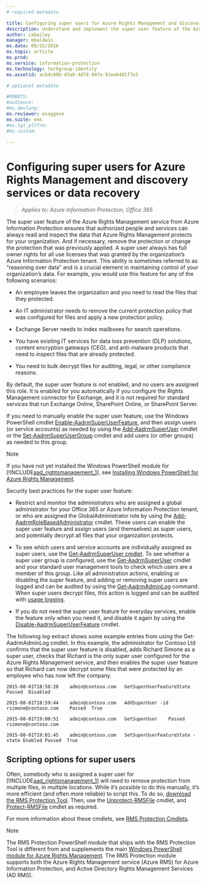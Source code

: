 ```yaml
---
# required metadata

title: Configuring super users for Azure Rights Management and discovery services or data recovery | Azure Information Protection
description: Understand and implement the super user feature of the Azure Rights Management service from Azure Information Protection, so that authorized people and services can always read and inspect the data that Azure Rights Management protects for your organization. This ability is sometimes referred to as 'reasoning over data' and is a crucial element in maintaining control of your organization's data.
author: cabailey
manager: mbaldwin
ms.date: 09/25/2016
ms.topic: article
ms.prod:
ms.service: information-protection
ms.technology: techgroup-identity
ms.assetid: acb4c00b-d3a9-4d74-94fe-91eeb481f7e3

# optional metadata

#ROBOTS:
#audience:
#ms.devlang:
ms.reviewer: esaggese
ms.suite: ems
#ms.tgt_pltfrm:
#ms.custom:

---
```


# Configuring super users for Azure Rights Management and discovery services or data recovery

>*Applies to: Azure Information Protection, Office 365*

The super user feature of the Azure Rights Management service from Azure Information Protection ensures that authorized people and services can always read and inspect the data that Azure Rights Management protects for your organization. And if necessary, remove the protection or change the protection that was previously applied. A super user always has full owner rights for all use licenses that was granted by the organization’s Azure Information Protection tenant. This ability is sometimes referred to as “reasoning over data” and is a crucial element in maintaining control of your organization’s data. For example, you would use this feature for any of the following scenarios:

-   An employee leaves the organization and you need to read the files that they protected.

-   An IT administrator needs to remove the current protection policy that was configured for files and apply a new protection policy.

-   Exchange Server needs to index mailboxes for search operations.

-   You have existing IT services for data loss prevention (DLP) solutions, content encryption gateways (CEG), and anti-malware products that need to inspect files that are already protected.

-   You need to bulk decrypt files for auditing, legal, or other compliance reasons.

By default, the super user feature is not enabled, and no users are assigned this role. It is enabled for you automatically if you configure the Rights Management connector for Exchange, and it is not required for standard services that run Exchange Online, SharePoint Online, or SharePoint Server.

If you need to manually enable the super user feature, use the Windows PowerShell cmdlet [Enable-AadrmSuperUserFeature](https://msdn.microsoft.com/library/azure/dn629400.aspx), and then assign users (or service accounts) as needed by using the [Add-AadrmSuperUser](https://msdn.microsoft.com/library/azure/dn629411.aspx) cmdlet or the [Set-AadrmSuperUserGroup](https://msdn.microsoft.com/library/azure/mt653943.aspx) cmdlet and add users (or other groups) as needed to this group. 

> [!NOTE]
> If you have not yet installed the Windows PowerShell module for [!INCLUDE[aad_rightsmanagement_1](../includes/aad_rightsmanagement_1_md.md)], see [Installing Windows PowerShell for Azure Rights Management](install-powershell.md).

Security best practices for the super user feature:

-   Restrict and monitor the administrators who are assigned a global administrator for your Office 365 or Azure Information Protection tenant, or who are assigned the GlobalAdministrator role by using the [Add-AadrmRoleBasedAdministrator](https://msdn.microsoft.com/library/azure/dn629417.aspx) cmdlet. These users can enable the super user feature and assign users (and themselves) as super users, and potentially decrypt all files that your organization protects.

-   To see which users and service accounts are individually assigned as super users, use the [Get-AadrmSuperUser cmdlet](https://msdn.microsoft.com/library/azure/dn629408.aspx). To see whether a super user group is configured, use the [Get-AadrmSuperUser](https://msdn.microsoft.com/library/azure/mt653942.aspx) cmdlet and your standard user management tools to check which users are a member of this group. Like all administration actions, enabling or disabling the super feature, and adding or removing super users are logged and can be audited by using the [Get-AadrmAdminLog](https://msdn.microsoft.com/library/azure/dn629430.aspx) command. When super users decrypt files, this action is logged and can be audited with [usage logging](log-analyze-usage.md).

-   If you do not need the super user feature for everyday services, enable the feature only when you need it, and disable it again by using the [Disable-AadrmSuperUserFeature](https://msdn.microsoft.com/library/azure/dn629428.aspx) cmdlet.

The following log extract shows some example entries from using the Get-AadrmAdminLog cmdlet. In this example, the administrator for Contoso Ltd confirms that the super user feature is disabled, adds Richard Simone as a super user, checks that Richard is the only super user configured for the Azure Rights Management service, and then enables the super user feature so that Richard can now decrypt some files that were protected by an employee who has now left the company.

`2015-08-01T18:58:20	admin@contoso.com	GetSuperUserFeatureState	Passed	Disabled`

`2015-08-01T18:59:44	admin@contoso.com	AddSuperUser -id rsimone@contoso.com	Passed	True`

`2015-08-01T19:00:51	admin@contoso.com	GetSuperUser	Passed	rsimone@contoso.com`

`2015-08-01T19:01:45	admin@contoso.com	SetSuperUserFeatureState -state Enabled	Passed	True`

## Scripting options for super users
Often, somebody who is assigned a super user for [!INCLUDE[aad_rightsmanagement_1](../includes/aad_rightsmanagement_1_md.md)] will need to remove protection from multiple files, in multiple locations. While it’s possible to do this manually, it’s more efficient (and often more reliable) to script this. To do so, [download the RMS Protection Tool](http://www.microsoft.com/en-us/download/details.aspx?id=47256). Then, use the  [Unprotect-RMSFile](https://msdn.microsoft.com/library/azure/mt433200.aspx) cmdlet, and [Protect-RMSFile](https://msdn.microsoft.com/library/azure/mt433201.aspx)   cmdlet as required.

For more information about these cmdlets, see [RMS Protection Cmdlets](https://msdn.microsoft.com/library/azure/mt433195.aspx).

> [!NOTE]
> The RMS Protection PowerShell module that ships with the RMS Protection Tool is different from and supplements the main [Windows PowerShell module for Azure Rights Management](administer-powershell.md). The RMS Protection module supports both the Azure Rights Management service (Azure RMS) for Azure Information Protection, and Active Directory Rights Management Services (AD RMS).



